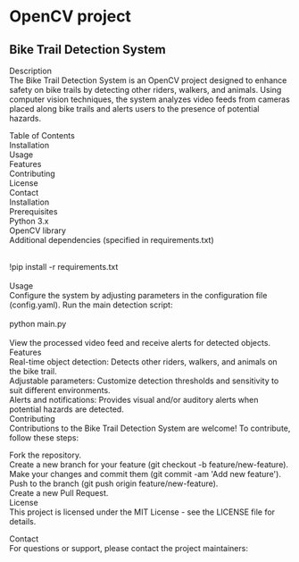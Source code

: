 # OpenCV project 

## Bike Trail Detection System


Description</br>
The Bike Trail Detection System is an OpenCV project designed to enhance safety on bike trails by detecting other riders, walkers, and animals. Using computer vision techniques, the system analyzes video feeds from cameras placed along bike trails and alerts users to the presence of potential hazards.</br>

Table of Contents</br>
Installation</br>
Usage</br>
Features</br>
Contributing</br>
License</br>
Contact</br>
Installation</br>
Prerequisites</br>
Python 3.x</br>
OpenCV library</br>
Additional dependencies (specified in requirements.txt)</br></br>

!pip install -r requirements.txt
</br></br>
Usage</br>
Configure the system by adjusting parameters in the configuration file (config.yaml).
Run the main detection script:</br>
</br>
python main.py
</br></br>
View the processed video feed and receive alerts for detected objects.</br>
Features</br>
Real-time object detection: Detects other riders, walkers, and animals on the bike trail.</br>
Adjustable parameters: Customize detection thresholds and sensitivity to suit different environments.</br>
Alerts and notifications: Provides visual and/or auditory alerts when potential hazards are detected.</br>
Contributing</br>
Contributions to the Bike Trail Detection System are welcome! To contribute, follow these steps:</br>

Fork the repository.</br>
Create a new branch for your feature (git checkout -b feature/new-feature).</br>
Make your changes and commit them (git commit -am 'Add new feature').</br>
Push to the branch (git push origin feature/new-feature).</br>
Create a new Pull Request.</br>
License</br>
This project is licensed under the MIT License - see the LICENSE file for details.</br>

Contact</br>
For questions or support, please contact the project maintainers:</br>
